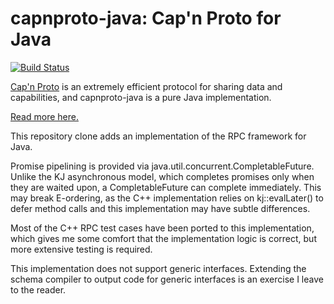 # capnproto-java: Cap'n Proto for Java

[![Build Status](https://github.com/capnproto/capnproto-java/workflows/CI/badge.svg?branch=master&event=push)](https://github.com/capnproto/capnproto-java/actions?query=workflow%3ACI)

[Cap'n Proto](http://capnproto.org) is an extremely efficient protocol for sharing data
and capabilities, and capnproto-java is a pure Java implementation.

[Read more here.](https://dwrensha.github.io/capnproto-java/index.html)

This repository clone adds an implementation of the RPC framework for Java.

Promise pipelining is provided via java.util.concurrent.CompletableFuture. Unlike the KJ asynchronous model, which completes promises
only when they are waited upon, a CompletableFuture can complete immediately. This may break E-ordering, as the C++ implementation
relies on kj::evalLater() to defer method calls and this implementation may have subtle differences.

Most of the C++ RPC test cases have been ported to this implementation, which gives me some comfort that the implementation logic is 
correct, but more extensive testing is required. 

This implementation does not support generic interfaces. Extending the schema compiler to output code for generic interfaces is an
exercise I leave to the reader.
